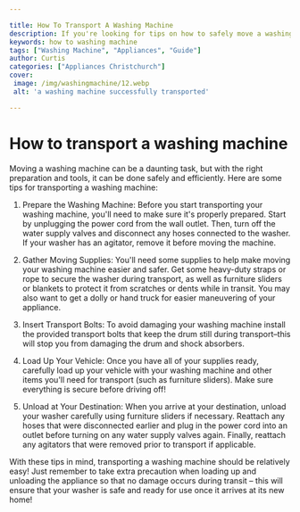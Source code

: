 ```yaml
---

title: How To Transport A Washing Machine
description: If you're looking for tips on how to safely move a washing machine, this post has you covered - read on to find out more!
keywords: how to washing machine
tags: ["Washing Machine", "Appliances", "Guide"]
author: Curtis
categories: ["Appliances Christchurch"]
cover: 
 image: /img/washingmachine/12.webp
 alt: 'a washing machine successfully transported'

---
```


# How to transport a washing machine

Moving a washing machine can be a daunting task, but with the right preparation and tools, it can be done safely and efficiently. Here are some tips for transporting a washing machine:

1. Prepare the Washing Machine: Before you start transporting your washing machine, you'll need to make sure it's properly prepared. Start by unplugging the power cord from the wall outlet. Then, turn off the water supply valves and disconnect any hoses connected to the washer. If your washer has an agitator, remove it before moving the machine.

2. Gather Moving Supplies: You'll need some supplies to help make moving your washing machine easier and safer. Get some heavy-duty straps or rope to secure the washer during transport, as well as furniture sliders or blankets to protect it from scratches or dents while in transit. You may also want to get a dolly or hand truck for easier maneuvering of your appliance.

3. Insert Transport Bolts: To avoid damaging your washing machine install the provided transport bolts that keep the drum still during transport–this will stop you from damaging the drum and shock absorbers. 

4. Load Up Your Vehicle: Once you have all of your supplies ready, carefully load up your vehicle with your washing machine and other items you'll need for transport (such as furniture sliders). Make sure everything is secure before driving off!

5. Unload at Your Destination: When you arrive at your destination, unload your washer carefully using furniture sliders if necessary. Reattach any hoses that were disconnected earlier and plug in the power cord into an outlet before turning on any water supply valves again. Finally, reattach any agitators that were removed prior to transport if applicable.

With these tips in mind, transporting a washing machine should be relatively easy! Just remember to take extra precaution when loading up and unloading the appliance so that no damage occurs during transit – this will ensure that your washer is safe and ready for use once it arrives at its new home!